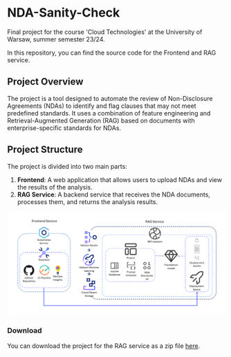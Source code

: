 # NDA-Sanity-Check

Final project for the course 'Cloud Technologies' at the University of Warsaw, summer semester 23/24. 

In this repository, you can find the source code for the Frontend and RAG service.

## Project Overview

The project is a tool designed to automate the review of Non-Disclosure Agreements (NDAs) to identify and flag clauses that may not meet predefined standards. It uses a combination of feature engineering and Retrieval-Augmented Generation (RAG) based on documents with enterprise-specific standards for NDAs.

## Project Structure

The project is divided into two main parts:

1. **Frontend**: A web application that allows users to upload NDAs and view the results of the analysis.
2. **RAG Service**: A backend service that receives the NDA documents, processes them, and returns the analysis results.

![Architecture diagram](<arch graph.png>)

### Download

You can download the project for the RAG service as a zip file [here](https://github.com/thually/NDA-Sanity-Check/blob/main/RAG%20service/project-on-IBM-watsonx.zip).

